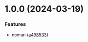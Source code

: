 # 1.0.0 (2024-03-19)


### Features

* nomun ([a498533](https://github.com/zorigoonomun/git-extended/commit/a498533b99379db0475ae33e543dd2b479f7497e))



